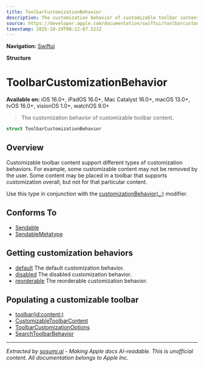 ```yaml
---
title: ToolbarCustomizationBehavior
description: The customization behavior of customizable toolbar content.
source: https://developer.apple.com/documentation/swiftui/toolbarcustomizationbehavior
timestamp: 2025-10-29T00:12:07.521Z
---
```


**Navigation:** [Swiftui](/documentation/swiftui)

**Structure**

# ToolbarCustomizationBehavior

**Available on:** iOS 16.0+, iPadOS 16.0+, Mac Catalyst 16.0+, macOS 13.0+, tvOS 16.0+, visionOS 1.0+, watchOS 9.0+

> The customization behavior of customizable toolbar content.

```swift
struct ToolbarCustomizationBehavior
```

## Overview

Customizable toolbar content support different types of customization behaviors. For example, some customizable content may not be removed by the user. Some content may be placed in a toolbar that supports customization overall, but not for that particular content.

Use this type in conjunction with the [customizationBehavior(_:)](/documentation/swiftui/customizabletoolbarcontent/customizationbehavior(_:)) modifier.

## Conforms To

- [Sendable](/documentation/Swift/Sendable)
- [SendableMetatype](/documentation/Swift/SendableMetatype)

## Getting customization behaviors

- [default](/documentation/swiftui/toolbarcustomizationbehavior/default) The default customization behavior.
- [disabled](/documentation/swiftui/toolbarcustomizationbehavior/disabled) The disabled customization behavior.
- [reorderable](/documentation/swiftui/toolbarcustomizationbehavior/reorderable) The reorderable customization behavior.

## Populating a customizable toolbar

- [toolbar(id:content:)](/documentation/swiftui/view/toolbar(id:content:))
- [CustomizableToolbarContent](/documentation/swiftui/customizabletoolbarcontent)
- [ToolbarCustomizationOptions](/documentation/swiftui/toolbarcustomizationoptions)
- [SearchToolbarBehavior](/documentation/swiftui/searchtoolbarbehavior)

---

*Extracted by [sosumi.ai](https://sosumi.ai) - Making Apple docs AI-readable.*
*This is unofficial content. All documentation belongs to Apple Inc.*
